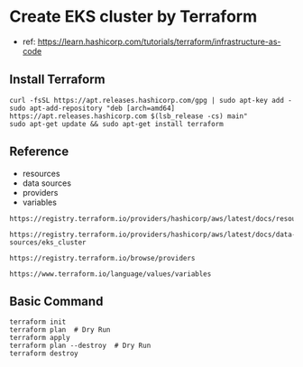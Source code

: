# Create EKS cluster by Terraform
- ref: https://learn.hashicorp.com/tutorials/terraform/infrastructure-as-code

## Install Terraform
```
curl -fsSL https://apt.releases.hashicorp.com/gpg | sudo apt-key add -
sudo apt-add-repository "deb [arch=amd64] https://apt.releases.hashicorp.com $(lsb_release -cs) main"
sudo apt-get update && sudo apt-get install terraform
```

## Reference
- resources
- data sources
- providers
- variables
```
https://registry.terraform.io/providers/hashicorp/aws/latest/docs/resources/eks_cluster

https://registry.terraform.io/providers/hashicorp/aws/latest/docs/data-sources/eks_cluster

https://registry.terraform.io/browse/providers

https://www.terraform.io/language/values/variables
```

## Basic Command
```
terraform init
terraform plan  # Dry Run
terraform apply 
terraform plan --destroy  # Dry Run
terraform destroy
```
